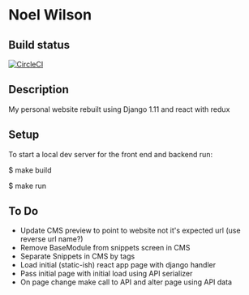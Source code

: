 Noel Wilson
===============================================================================

## Build status

[![CircleCI](https://circleci.com/gh/jwnwilson/noelwilson_2017.svg?style=svg)](https://circleci.com/gh/jwnwilson/noelwilson_2017)

## Description

My personal website rebuilt using Django 1.11 and react with redux


## Setup

To start a local dev server for the front end and backend run:

$  make build

$  make run

## To Do

- Update CMS preview to point to website not it's expected url (use reverse url name?)
- Remove BaseModule from snippets screen in CMS
- Separate Snippets in CMS by tags
- Load initial (static-ish) react app page with django handler
- Pass initial page with initial load using API serializer
- On page change make call to API and alter page using API data
